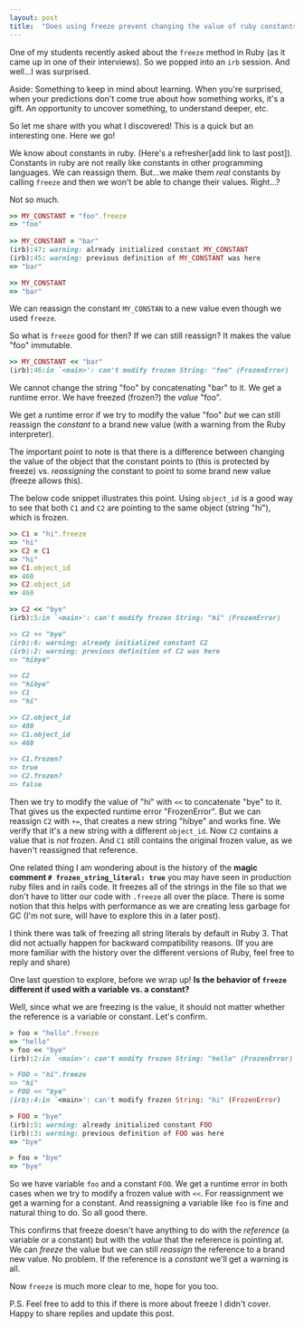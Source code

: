 ```yaml
---
layout: post
title:  "Does using freeze prevent changing the value of ruby constants?"
---
```


One of my students recently asked about the `freeze` method in Ruby (as it came up in one of their interviews). So we popped into an `irb` session. And well...I was surprised. 

Aside: Something to keep in mind about learning. When you're surprised, when your predictions don't come true about how something works, it's a gift. An opportunity to uncover something, to understand deeper, etc. 

So let me share with you what I discovered! This is a quick but an interesting one. Here we go!

We know about constants in ruby. (Here's a refresher[add link to last post]). Constants in ruby are not really like constants in other programming languages. We can reassign them. But...we make them *real* constants by calling `freeze` and then we won't be able to change their values. Right...?

Not so much.

```ruby
>> MY_CONSTANT = "foo".freeze
=> "foo"
     
>> MY_CONSTANT = "bar"
(irb):47: warning: already initialized constant MY_CONSTANT
(irb):45: warning: previous definition of MY_CONSTANT was here             
=> "bar"                                                                   

>> MY_CONSTANT
=> "bar"
```

We can reassign the constant `MY_CONSTAN` to a new value even though we used `freeze`. 

So what is `freeze` good for then? If we can still reassign? It makes the value "foo" immutable.

```ruby
>> MY_CONSTANT << "bar"
(irb):46:in `<main>': can't modify frozen String: "foo" (FrozenError)
```

We cannot change the string "foo" by concatenating "bar" to it. We get a runtime error. We have freezed (frozen?) the *value* "foo". 

We get a runtime error if we try to modify the value "foo" *but* we can still reassign the *constant* to a brand new value (with a warning from the Ruby interpreter).

The important point to note is that there is a difference between changing the value of the object that the constant points to (this is protected by freeze) vs. *reassigning* the constant to point to some brand new value (freeze allows this).

The below code snippet illustrates this point. Using `object_id` is a good way to see that both `C1` and `C2` are pointing to the same object (string "hi"), which is frozen.

```ruby
>> C1 = "hi".freeze
=> "hi"
>> C2 = C1
=> "hi"
>> C1.object_id
=> 460
>> C2.object_id
=> 460

>> C2 << "bye"
(irb):5:in `<main>': can't modify frozen String: "hi" (FrozenError)

>> C2 += "bye"
(irb):6: warning: already initialized constant C2
(irb):2: warning: previous definition of C2 was here   
=> "hibye"

>> C2
=> "hibye"
>> C1
=> "hi"

>> C2.object_id
=> 480
>> C1.object_id
=> 460

>> C1.frozen?
=> true
>> C2.frozen?
=> false
```

Then we try to modify the value of "hi" with `<<` to concatenate "bye" to it. That gives us the expected runtime error "FrozenError". But we can reassign `C2` with `+=`, that creates a new string "hibye" and works fine. We verify that it's a new string with a different `object_id`. Now `C2` contains a value that is *not* frozen. And `C1` still contains the original frozen value, as we haven't reassigned that reference.

One related thing I am wondering about is the history of the **magic comment `# frozen_string_literal: true`** you may have seen in production ruby files and in rails code.  It freezes all of the strings in the file so that we don't have to litter our code with `.freeze` all over the place. There is some notion that this helps with performance as we are creating less garbage for GC (I'm not sure, will have to explore this in a later post).

I think there was talk of freezing all string literals by default in Ruby 3. That did not actually happen for backward compatibility reasons. (If you are more familiar with the history over the different versions of Ruby, feel free to reply and share)

One last question to explore, before we wrap up! **Is the behavior of `freeze` different if used with a variable vs. a constant?** 

Well, since what we are freezing is the value, it should not matter whether the reference is a variable or constant. Let's confirm.

```ruby
> foo = "hello".freeze
=> "hello"
> foo << "bye"
(irb):2:in `<main>': can't modify frozen String: "hello" (FrozenError)

> FOO = "hi".freeze
=> "hi"
> FOO << "bye"
(irb):4:in `<main>': can't modify frozen String: "hi" (FrozenError)

> FOO = "bye"
(irb):5: warning: already initialized constant FOO
(irb):3: warning: previous definition of FOO was here
=> "bye"

> foo = "bye"
=> "bye"
```

So we have variable `foo` and a constant `FOO`. We get a runtime error in both cases when we try to modify a frozen value with `<<`. For reassignment we get a warning for a constant. And reassigning a variable like `foo` is fine and natural thing to do. So all good there.

This confirms that freeze doesn't have anything to do with the *reference* (a variable or a constant) but with the *value* that the reference is pointing at. We can *freeze* the value but we can still *reassign* the reference to a brand new value. No problem. If the reference is a *constant* we'll get a warning is all.

Now `freeze` is much more clear to me, hope for you too.

P.S. Feel free to add to this if there is more about freeze I didn't cover. Happy to share replies and update this post.